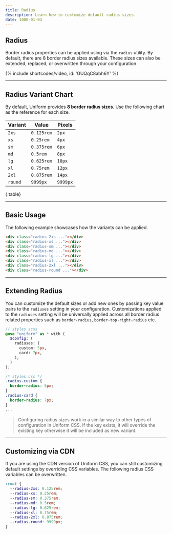 ```yaml
---
title: Radius
description: Learn how to customize default radius sizes.
date: 1000-01-03
---
```


## Radius

Border radius properties can be applied using via the `radius` utility. By default, there are 8 border radius sizes available. These sizes can also be extended, replaced, or overwritten through your configuration.

{% include shortcodes/video, id: 'GUQqC8abh6Y' %}

---

## Radius Variant Chart

By default, Uniform provides **8 border radius sizes**. Use the following chart as the reference for each size.

| Variant | Value | Pixels |
| - | - | - |
| `2xs` | `0.125rem` | `2px` |
| `xs` | `0.25rem` | `4px` |
| `sm` | `0.375rem` | `6px` |
| `md` | `0.5rem` | `8px` |
| `lg` | `0.625rem` | `10px` |
| `xl` | `0.75rem` | `12px` |
| `2xl` | `0.875rem` | `14px` |
| `round` | `9999px` | `9999px` |

{.table}

---

## Basic Usage

The following example showcases how the variants can be applied.

<div class="bg-cool-gray bg-tint-800 p-20 h-200px radius-md">
  <div class="grid grid-cols-8 gap-18">
    <div class="ratio-square radius-2xs bg-black">
    </div>
    <div class="ratio-square radius-xs bg-black">
    </div>
    <div class="ratio-square radius-sm bg-black">
    </div>
    <div class="ratio-square radius-md bg-black">
    </div>
    <div class="ratio-square radius-lg bg-black">
    </div>
    <div class="ratio-square radius-xl bg-black">
    </div>
    <div class="ratio-square radius-2xl bg-black">
    </div>
    <div class="ratio-square radius-round bg-black">
    </div>
  </div>
</div>

```html
<div class="radius-2xs ..."></div>
<div class="radius-xs ..."></div>
<div class="radius-sm ..."></div>
<div class="radius-md ..."></div>
<div class="radius-lg ..."></div>
<div class="radius-xl ..."></div>
<div class="radius-2xl ..."></div>
<div class="radius-round ..."></div>
```

---

## Extending Radius

You can customize the default sizes or add new ones by passing key value pairs to the `radiuses` setting in your configuration. Customizations applied to the `radiuses` setting will be universally applied across all border radius related properties such as `border-radius`, `border-top-right-radius` etc.

```scss
// styles.scss
@use "uniform" as * with (
  $config: (
    radiuses: (
      custom: 5px,
      card: 7px,
    ),
  )
);
```

```css
/* styles.css */
.radius-custom {
  border-radius: 5px;
}
.radius-card {
  border-radius: 7px;
}
...
```

> Configuring radius sizes work in a similar way to other types of configuration in Uniform CSS. If the key exists, it will override the existing key otherwise it will be included as new variant.

---


## Customizing via CDN

If you are using the CDN version of Uniform CSS, you can still customizing default settings by overriding CSS variables. The following radius CSS variables can be overwritten.

```css
:root {
  --radius-2xs: 0.125rem;
  --radius-xs: 0.25rem;
  --radius-sm: 0.375rem;
  --radius-md: 0.5rem;
  --radius-lg: 0.625rem;
  --radius-xl: 0.75rem;
  --radius-2xl: 0.875rem;
  --radius-round: 9999px;
}
```